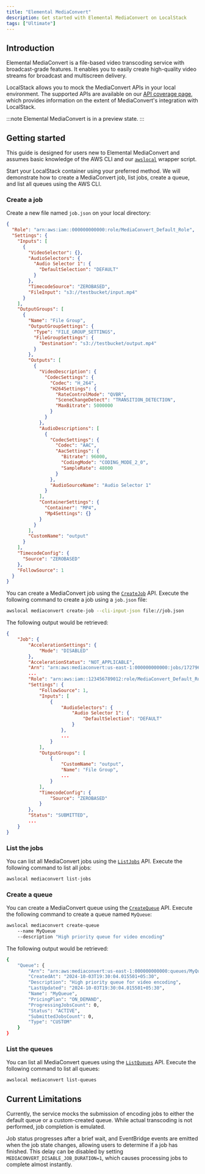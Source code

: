 ```yaml
---
title: "Elemental MediaConvert"
description: Get started with Elemental MediaConvert on LocalStack
tags: ["Ultimate"]
---
```


## Introduction

Elemental MediaConvert is a file-based video transcoding service with broadcast-grade features.
It enables you to easily create high-quality video streams for broadcast and multiscreen delivery.

LocalStack allows you to mock the MediaConvert APIs in your local environment.
The supported APIs are available on our [API coverage page](), which provides information on the extent of MediaConvert's integration with LocalStack.

:::note
Elemental MediaConvert is in a preview state.
:::

## Getting started

This guide is designed for users new to Elemental MediaConvert and assumes basic knowledge of the AWS CLI and our [`awslocal`](https://github.com/localstack/awscli-local) wrapper script.

Start your LocalStack container using your preferred method.
We will demonstrate how to create a MediaConvert job, list jobs, create a queue, and list all queues using the AWS CLI.

### Create a job

Create a new file named `job.json` on your local directory:

```json
{
  "Role": "arn:aws:iam::000000000000:role/MediaConvert_Default_Role",
  "Settings": {
    "Inputs": [
      {
        "VideoSelector": {},
        "AudioSelectors": {
          "Audio Selector 1": {
            "DefaultSelection": "DEFAULT"
          }
        },
        "TimecodeSource": "ZEROBASED",
        "FileInput": "s3://testbucket/input.mp4"
      }
    ],
    "OutputGroups": [
      {
        "Name": "File Group",
        "OutputGroupSettings": {
          "Type": "FILE_GROUP_SETTINGS",
          "FileGroupSettings": {
            "Destination": "s3://testbucket/output.mp4"
          }
        },
        "Outputs": [
          {
            "VideoDescription": {
              "CodecSettings": {
                "Codec": "H_264",
                "H264Settings": {
                  "RateControlMode": "QVBR",
                  "SceneChangeDetect": "TRANSITION_DETECTION",
                  "MaxBitrate": 5000000
                }
              }
            },
            "AudioDescriptions": [
              {
                "CodecSettings": {
                  "Codec": "AAC",
                  "AacSettings": {
                    "Bitrate": 96000,
                    "CodingMode": "CODING_MODE_2_0",
                    "SampleRate": 48000
                  }
                },
                "AudioSourceName": "Audio Selector 1"
              }
            ],
            "ContainerSettings": {
              "Container": "MP4",
              "Mp4Settings": {}
            }
          }
        ],
        "CustomName": "output"
      }
    ],
    "TimecodeConfig": {
      "Source": "ZEROBASED"
    },
    "FollowSource": 1
  }
}
```

You can create a MediaConvert job using the [`CreateJob`](https://docs.aws.amazon.com/goto/WebAPI/mediaconvert-2017-08-29/CreateJob) API.
Execute the following command to create a job using a `job.json` file:

```bash
awslocal mediaconvert create-job --cli-input-json file://job.json
```

The following output would be retrieved:

```json
{
    "Job": {
        "AccelerationSettings": {
            "Mode": "DISABLED"
        },
        "AccelerationStatus": "NOT_APPLICABLE",
        "Arn": "arn:aws:mediaconvert:us-east-1:000000000000:jobs/1727963943858-7bdace",
        ...
        "Role": "arn:aws:iam::123456789012:role/MediaConvert_Default_Role",
        "Settings": {
            "FollowSource": 1,
            "Inputs": [
                {
                    "AudioSelectors": {
                        "Audio Selector 1": {
                            "DefaultSelection": "DEFAULT"
                        }
                    },
                    ...
                }
            ],
            "OutputGroups": [
                {
                    "CustomName": "output",
                    "Name": "File Group",
                    ...
                }
            ],
            "TimecodeConfig": {
                "Source": "ZEROBASED"
            }
        },
        "Status": "SUBMITTED",
        ...
    }
}
```

### List the jobs

You can list all MediaConvert jobs using the [`ListJobs`](https://docs.aws.amazon.com/mediaconvert/latest/apireference/jobs.html#jobsget) API.
Execute the following command to list all jobs:

```bash
awslocal mediaconvert list-jobs
```

### Create a queue

You can create a MediaConvert queue using the [`CreateQueue`](https://docs.aws.amazon.com/mediaconvert/latest/apireference/queues.html#queuespost) API.
Execute the following command to create a queue named `MyQueue`:

```bash
awslocal mediaconvert create-queue  
    --name MyQueue  
    --description "High priority queue for video encoding"
```

The following output would be retrieved:

```bash
{
    "Queue": {
        "Arn": "arn:aws:mediaconvert:us-east-1:000000000000:queues/MyQueue",
        "CreatedAt": "2024-10-03T19:30:04.015501+05:30",
        "Description": "High priority queue for video encoding",
        "LastUpdated": "2024-10-03T19:30:04.015501+05:30",
        "Name": "MyQueue",
        "PricingPlan": "ON_DEMAND",
        "ProgressingJobsCount": 0,
        "Status": "ACTIVE",
        "SubmittedJobsCount": 0,
        "Type": "CUSTOM"
    }
}
```

### List the queues

You can list all MediaConvert queues using the [`ListQueues`](https://docs.aws.amazon.com/mediaconvert/latest/apireference/queues.html#queuesget) API.
Execute the following command to list all queues:

```bash
awslocal mediaconvert list-queues
```

## Current Limitations

Currently, the service mocks the submission of encoding jobs to either the default queue or a custom-created queue.
While actual transcoding is not performed, job completion is emulated.

Job status progresses after a brief wait, and EventBridge events are emitted when the job state changes, allowing users to determine if a job has finished.
This delay can be disabled by setting  `MEDIACONVERT_DISABLE_JOB_DURATION=1`, which causes processing jobs to complete almost instantly.
